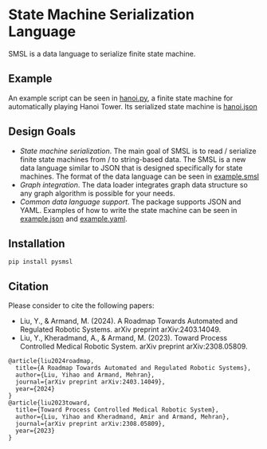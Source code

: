 # State Machine Serialization Language

SMSL is a data language to serialize finite state machine.

## Example

An example script can be seen in [hanoi.py](https://github.com/SMSL-Project/pysmsl/tree/main/tutorials/hanoi.py), a finite state machine for automatically playing Hanoi Tower. Its serialized state machine is [hanoi.json](https://github.com/SMSL-Project/pysmsl/tree/main/examples/hanoi.json)

## Design Goals

* *State machine serialization*. The main goal of SMSL is to read / serialize finite state machines from / to string-based data. The SMSL is a new data language similar to JSON that is designed specifically for state machines. The format of the data language can be seen in [example.smsl](https://github.com/SMSL-Project/pysmsl/tree/main/examples/example.smsl)
* *Graph integration*. The data loader integrates graph data structure so any graph algorithm is possible for your needs.
* *Common data language support*. The package supports JSON and YAML. Examples of how to write the state machine can be seen in [example.json](https://github.com/SMSL-Project/pysmsl/tree/main/examples/example.json) and [example.yaml](https://github.com/SMSL-Project/pysmsl/tree/main/examples/example.yaml).

## Installation

````
pip install pysmsl
````

## Citation

Please consider to cite the following papers:

- Liu, Y., & Armand, M. (2024). A Roadmap Towards Automated and Regulated Robotic Systems. arXiv preprint arXiv:2403.14049. 
- Liu, Y., Kheradmand, A., & Armand, M. (2023). Toward Process Controlled Medical Robotic System. arXiv preprint arXiv:2308.05809.

````
@article{liu2024roadmap,
  title={A Roadmap Towards Automated and Regulated Robotic Systems},
  author={Liu, Yihao and Armand, Mehran},
  journal={arXiv preprint arXiv:2403.14049},
  year={2024}
}
@article{liu2023toward,
  title={Toward Process Controlled Medical Robotic System},
  author={Liu, Yihao and Kheradmand, Amir and Armand, Mehran},
  journal={arXiv preprint arXiv:2308.05809},
  year={2023}
}
````

